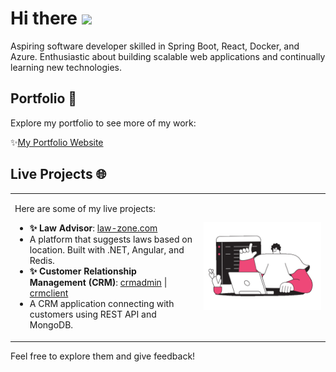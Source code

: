 # Hi there <img src="https://user-images.githubusercontent.com/74038190/213844263-a8897a51-32f4-4b3b-b5c2-e1528b89f6f3.png" width="25px" />

Aspiring software developer skilled in Spring Boot, React, Docker, and Azure. Enthusiastic about building scalable web applications and continually learning new technologies.

## Portfolio 📁
Explore my portfolio to see more of my work:

✨[My Portfolio Website](https://deepaknetwork.github.io/portfolio)

## Live Projects 🌐
<table>
  <tr>
    <td style="vertical-align: top; width: 60%;">
      <p>Here are some of my live projects:</p>
      <ul>
        <li><strong>✨ Law Advisor</strong>: <a href="https://deepaknetwork.github.io/law.net">law-zone.com</a></li>
        <li>A platform that suggests laws based on location. Built with .NET, Angular, and Redis.</li>
        <li><strong>✨ Customer Relationship Management (CRM)</strong>: <a href="https://deepaknetwork.github.io/crmadmin">crmadmin</a> | <a href="https://deepaknetwork.github.io/crmuser">crmclient</a></li>
        <li>A CRM application connecting with customers using REST API and MongoDB.</li>
      </ul>
    </td>
    <td style="width: 40%;">
      <img src="https://github.com/deepaknetwork/deepaknetwork/blob/main/dazzle-line-man-programmer-writing-code-on-a-laptop-1.gif" width="300px" alt="Autoplaying">
    </td>
  </tr>
</table>

Feel free to explore them and give feedback!
